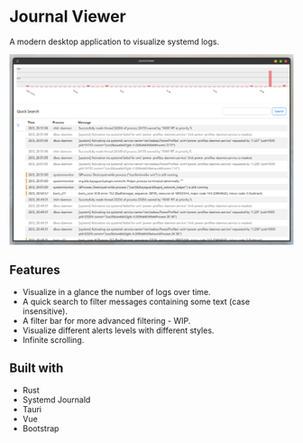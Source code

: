 # Journal Viewer

A modern desktop application to visualize systemd logs.

![Journal Viewer Screenshot](docs/screenshot.png)

## Features

- Visualize in a glance the number of logs over time.
- A quick search to filter messages containing some text (case insensitive).
- A filter bar for more advanced filtering - WIP.
- Visualize different alerts levels with different styles.
- Infinite scrolling.

## Built with

- Rust
- Systemd Journald
- Tauri
- Vue
- Bootstrap
